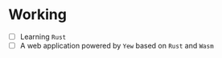 # Working
 
- [ ] Learning `Rust`
- [ ] A web application powered by `Yew` based on `Rust` and `Wasm`
